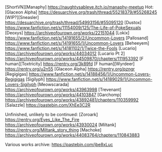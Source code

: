 [ShortVN][Manaphy] https://naughtysableye.itch.io/manaphy-meetup
Hot:
[Glaceon Alpha] https://desuarchive.org/trash/thread/55218379/#55268245
[WIP?][Sneasler] https://desuarchive.org/trash/thread/54993156/#55095120
[Dustox] https://www.fanfiction.net/s/11154009/125/The-Life-of-PokeSexuals
[Deoxys] https://archiveofourown.org/works/22151044
[Lokix] https://www.fanfiction.net/s/14191655/2/Uncommon-Lovers
[Pallosand] https://www.fanfiction.net/s/14191655/1/Uncommon-Lovers
[Beheeyem] https://www.fanfiction.net/s/14181102/1/Twice-the-Fools
[Lucario] https://archiveofourown.org/works/44034012
[Lucario Pt 2] https://archiveofourown.org/works/44509870/chapters/111953392
[F human][Toxtricity] https://rentry.org/3k89fd
[F human][Wyrdeer] https://rentry.org/u2n55
[Glaceon Alpha] https://rentry.org/pzngr
[Regigigas] https://www.fanfiction.net/s/14188456/1/Uncommon-Lovers-Regigigas
[Sigilyph] https://www.fanfiction.net/s/14189029/1/Uncommon-Lovers-Sigilyph
[Meowscarada] https://archiveofourown.org/works/43963998
[Trevenant] https://archiveofourown.org/works/44103847
[Garchomp] https://archiveofourown.org/works/43892481/chapters/110359992
[Salazzle] https://pastebin.com/XhEe3C2R

Unfinished, unlikely to be continued:
[Zoroark] https://rentry.org/Eyes_Like_The_Fire
https://archiveofourown.org/works/43930024
[Miltank] https://rentry.org/Miltank_story_thing
[Machoke] https://archiveofourown.org/works/44083764/chapters/110843883

Various works archive:
https://pastebin.com/jbe8xLuc
